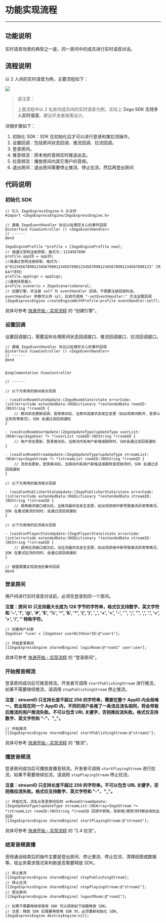 # 功能实现流程
- - - 

## 功能说明
实时语音场景的典型之一是，同一房间中的成员进行实时语音对话。

## 流程说明
以 2 人间的实时语音为例，主要流程如下：

<Frame width="512" height="auto" caption=""><img src="https://doc-media.zego.im/sdk-doc/Pics/iOS/Applications-InstantAudio/5-InstantAudio-Implementation/flow.png" /></Frame>

> 请注意：
> 
> 上面流程中以 2 名房间成员间的实时语音为例，实际上 **Zego SDK 支持多人实时语音**。建议开发者按需设计。

详细步骤如下：

1. 初始化 SDK：SDK 在初始化后才可以进行登录和推拉流操作。
2. 设置回调：包括房间状态回调、推流回调、拉流回调。
3. 登录房间。
4. 推音频流：把本地的音频实时推送出去。
5. 拉音频流：播放房间内其它用户的音频。
6. 退出房间：退出房间需要停止推流、停止拉流，然后再登出房间

## 代码说明
### 初始化 SDK

```objc
// 引入 ZegoExpressEngine.h 头文件
#import <ZegoExpressEngine/ZegoExpressEngine.h>

// 遵循 ZegoEventHandler 协议以处理您关心的事件回调
@interface ViewController () <ZegoEventHandler>
// ······
@end

ZegoEngineProfile *profile = [ZegoEngineProfile new];
// 请通过官网注册获取，格式为：1234567890
profile.appID = appID; 
//请通过官网注册获取，格式为：@"0123456789012345678901234567890123456789012345678901234567890123"（共64个字符）
profile.appSign = appSign; 
//通用场景接入
profile.scenario = ZegoScenarioGeneral; 
// 创建引擎，并注册 self 为 eventHandler 回调。不需要注册回调的话，eventHandler 参数可以传 nil，后续可调用 "-setEventHandler:" 方法设置回调
[ZegoExpressEngine createEngineWithProfile:profile eventHandler:self];
```

具体可参考 [快速开始 - 实现流程](/real-time-voice-ios/quick-start/implementing-voice-call#创建引擎) 的 “创建引擎”。

### 设置回调
设置回调接口，需要监听处理房间状态回调接口、推流回调接口、拉流回调接口。

```objc
// 遵循 ZegoEventHandler 协议以处理您关心的事件回调
@interface ViewController () <ZegoEventHandler>
// ······
@end


@implementation ViewController

// ······

// 以下为常用的房间相关回调

- (void)onRoomStateUpdate:(ZegoRoomState)state errorCode:(int)errorCode extendedData:(NSDictionary *)extendedData roomID:(NSString *)roomID {
    // 房间状态更新回调，登录房间后，当房间连接状态发生变更（如出现房间断开，登录认证失败等情况），SDK 会通过该回调通知
}

- (void)onRoomUserUpdate:(ZegoUpdateType)updateType userList:(NSArray<ZegoUser *> *)userList roomID:(NSString *)roomID {
    // 用户状态更新，登录房间后，当房间内有用户新增或删除时，SDK会通过该回调通知
}

- (void)onRoomStreamUpdate:(ZegoUpdateType)updateType streamList:(NSArray<ZegoStream *> *)streamList roomID:(NSString *)roomID {
    // 流状态更新，登录房间后，当房间内有用户新推送或删除音视频流时，SDK 会通过该回调通知
}

// 以下为常用的推流相关回调 

- (void)onPublisherStateUpdate:(ZegoPublisherState)state errorCode:(int)errorCode extendedData:(NSDictionary *)extendedData streamID:(NSString *)streamID {
    // 调用推流接口成功后，当推流器状态发生变更，如出现网络中断导致推流异常等情况，SDK 在重试推流的同时，会通过该回调通知
}

// 以下为常用的拉流相关回调

- (void)onPlayerStateUpdate:(ZegoPlayerState)state errorCode:(int)errorCode extendedData:(NSDictionary *)extendedData streamID:(NSString *)streamID {
    // 调用拉流接口成功后，当拉流器状态发生变更，如出现网络中断导致推流异常等情况，SDK 在重试拉流的同时，会通过该回调通知
}

// 根据需要实现其他的事件回调
@end
```

### 登录房间
用户间进行实时语音对话前，必须先登录到同一个房间。

**注意：房间 ID 只支持最大长度为 128 字节的字符串，格式仅支持数字，英文字符 和 '~', '!', '@', '#', '$', '%', '^', '&', '*', '(', ')', '_', '+', '=', '-', '`', ';', '’', ',', '.', '\<', '>', '/', '\' 特殊字符。**

```objc
// 创建用户对象
ZegoUser *user = [ZegoUser userWithUserID:@"user1"];

// 开始登录房间
[[ZegoExpressEngine sharedEngine] loginRoom:@"room1" user:user];
```

具体可参考 [快速开始 - 实现流程](/real-time-voice-ios/quick-start/implementing-voice-call#登录房间) 的 “登录房间”。

### 开始推音频流
登录房间成功后可推音频流。开发者可调用 `startPublishingStream` 进行推流，如果不需要继续推流，请调用 `stopPublishingStream` 停止推流。

**注意：streamID 只支持长度不超过 256 的字符串，需要在整个 AppID 内全局唯一，若出现在同一个 AppID 内，不同的用户各推了一条流且流名相同，将会导致后推流的用户推流失败。不可以包含 URL 关键字，否则推拉流失败。格式仅支持数字、英文字符和 "-"、"_"。**

```objc
// 开始推流
[[ZegoExpressEngine sharedEngine] startPublishingStream:@"stream1"];
```

具体可参考 [快速开始 - 实现流程](/real-time-voice-ios/quick-start/implementing-voice-call#推流) 的 “推流”。

### 播放音频流
登录房间成功后可播放直播音频流。开发者可调用 `startPlayingStream` 进行拉流，如果不需要继续拉流，请调用 `stopPlayingStream` 停止拉流。

**注意：streamID 只支持长度不超过 256 的字符串。不可以包含 URL 关键字，否则推拉流失败。格式仅支持数字、英文字符和 "-"、"_"。**

```objc
// 开始拉流，流名从登录房间后的 onRoomStreamUpdate:(ZegoUpdateType)updateType streamList:(NSArray<ZegoStream *> *)streamList roomID:(NSString *)roomID 回调中获取，有新增/删除流时都会收到此回调
[[ZegoExpressEngine sharedEngine] startPlayingStream:@"stream1"];
```

具体可参考 [快速开始 - 实现流程](/real-time-voice-ios/quick-start/implementing-voice-call#拉流) 的 “2.4 拉流”。

### 结束音频直播
音频通话结束后的操作主要是登出房间、停止推流、停止拉流、清理视图或数据等，视业务需求情况来判断是否需要释放 SDK。

```objc
// 停止推流
[[ZegoExpressEngine sharedEngine] stopPublishingStream];
// 停止拉流
[[ZegoExpressEngine sharedEngine] stopPlayingStream:@"stream1"];
// 登出房间
[[ZegoExpressEngine sharedEngine] logoutRoom:@"room1"];

// 如果不需要再继续使用 SDK 可以调用如下函数释放 SDK。 
// 注意：释放 SDK 后需要再使用 SDK 时，必须重新初始化 SDK。
[ZegoExpressEngine destroyEngine:nil];
```
